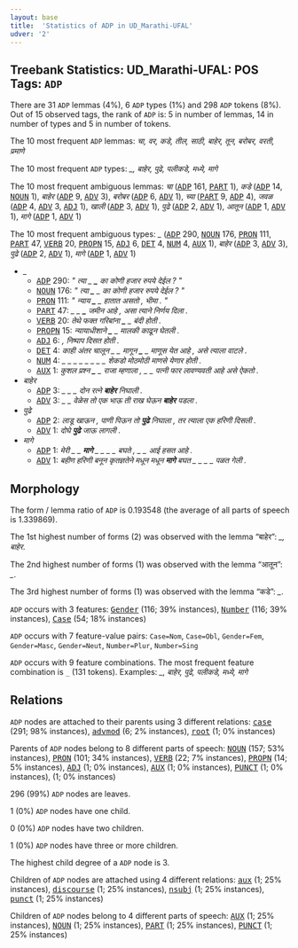 ```yaml
---
layout: base
title:  'Statistics of ADP in UD_Marathi-UFAL'
udver: '2'
---
```


## Treebank Statistics: UD_Marathi-UFAL: POS Tags: `ADP`

There are 31 `ADP` lemmas (4%), 6 `ADP` types (1%) and 298 `ADP` tokens (8%).
Out of 15 observed tags, the rank of `ADP` is: 5 in number of lemmas, 14 in number of types and 5 in number of tokens.

The 10 most frequent `ADP` lemmas: <em>चा, वर, कडे, तील, साठी, बाहेर, तून, बरोबर, वरती, प्रमाणे</em>

The 10 most frequent `ADP` types:  <em>_, बाहेर, पुढे, पलीकडे, मध्ये, मागे</em>

The 10 most frequent ambiguous lemmas: <em>चा</em> (<tt><a href="mr_ufal-pos-ADP.html">ADP</a></tt> 161, <tt><a href="mr_ufal-pos-PART.html">PART</a></tt> 1), <em>कडे</em> (<tt><a href="mr_ufal-pos-ADP.html">ADP</a></tt> 14, <tt><a href="mr_ufal-pos-NOUN.html">NOUN</a></tt> 1), <em>बाहेर</em> (<tt><a href="mr_ufal-pos-ADP.html">ADP</a></tt> 9, <tt><a href="mr_ufal-pos-ADV.html">ADV</a></tt> 3), <em>बरोबर</em> (<tt><a href="mr_ufal-pos-ADP.html">ADP</a></tt> 6, <tt><a href="mr_ufal-pos-ADV.html">ADV</a></tt> 1), <em>च्या</em> (<tt><a href="mr_ufal-pos-PART.html">PART</a></tt> 9, <tt><a href="mr_ufal-pos-ADP.html">ADP</a></tt> 4), <em>जवळ</em> (<tt><a href="mr_ufal-pos-ADP.html">ADP</a></tt> 4, <tt><a href="mr_ufal-pos-ADV.html">ADV</a></tt> 3, <tt><a href="mr_ufal-pos-ADJ.html">ADJ</a></tt> 1), <em>खाली</em> (<tt><a href="mr_ufal-pos-ADP.html">ADP</a></tt> 3, <tt><a href="mr_ufal-pos-ADV.html">ADV</a></tt> 1), <em>पुढे</em> (<tt><a href="mr_ufal-pos-ADP.html">ADP</a></tt> 2, <tt><a href="mr_ufal-pos-ADV.html">ADV</a></tt> 1), <em>आतून</em> (<tt><a href="mr_ufal-pos-ADP.html">ADP</a></tt> 1, <tt><a href="mr_ufal-pos-ADV.html">ADV</a></tt> 1), <em>मागे</em> (<tt><a href="mr_ufal-pos-ADP.html">ADP</a></tt> 1, <tt><a href="mr_ufal-pos-ADV.html">ADV</a></tt> 1)

The 10 most frequent ambiguous types:  <em>_</em> (<tt><a href="mr_ufal-pos-ADP.html">ADP</a></tt> 290, <tt><a href="mr_ufal-pos-NOUN.html">NOUN</a></tt> 176, <tt><a href="mr_ufal-pos-PRON.html">PRON</a></tt> 111, <tt><a href="mr_ufal-pos-PART.html">PART</a></tt> 47, <tt><a href="mr_ufal-pos-VERB.html">VERB</a></tt> 20, <tt><a href="mr_ufal-pos-PROPN.html">PROPN</a></tt> 15, <tt><a href="mr_ufal-pos-ADJ.html">ADJ</a></tt> 6, <tt><a href="mr_ufal-pos-DET.html">DET</a></tt> 4, <tt><a href="mr_ufal-pos-NUM.html">NUM</a></tt> 4, <tt><a href="mr_ufal-pos-AUX.html">AUX</a></tt> 1), <em>बाहेर</em> (<tt><a href="mr_ufal-pos-ADP.html">ADP</a></tt> 3, <tt><a href="mr_ufal-pos-ADV.html">ADV</a></tt> 3), <em>पुढे</em> (<tt><a href="mr_ufal-pos-ADP.html">ADP</a></tt> 2, <tt><a href="mr_ufal-pos-ADV.html">ADV</a></tt> 1), <em>मागे</em> (<tt><a href="mr_ufal-pos-ADP.html">ADP</a></tt> 1, <tt><a href="mr_ufal-pos-ADV.html">ADV</a></tt> 1)


* <em>_</em>
  * <tt><a href="mr_ufal-pos-ADP.html">ADP</a></tt> 290: <em>" त्या _ <b>_</b> का कोणी हजार रुपये देईल ? "</em>
  * <tt><a href="mr_ufal-pos-NOUN.html">NOUN</a></tt> 176: <em>" त्या <b>_</b> _ का कोणी हजार रुपये देईल ? "</em>
  * <tt><a href="mr_ufal-pos-PRON.html">PRON</a></tt> 111: <em>" न्याय <b>_</b> _ हातात असतो , भीमा . "</em>
  * <tt><a href="mr_ufal-pos-PART.html">PART</a></tt> 47: <em>_ _ <b>_</b> जमीन आहे , असा त्याने निर्णय दिला .</em>
  * <tt><a href="mr_ufal-pos-VERB.html">VERB</a></tt> 20: <em>तेथे फक्त गरिबांना <b>_</b> _ बंदी होती .</em>
  * <tt><a href="mr_ufal-pos-PROPN.html">PROPN</a></tt> 15: <em>न्यायाधीशाने <b>_</b> _ मालकी काढून घेतली .</em>
  * <tt><a href="mr_ufal-pos-ADJ.html">ADJ</a></tt> 6: <em><b>_</b> <b>_</b> , निष्पाप दिसत होती .</em>
  * <tt><a href="mr_ufal-pos-DET.html">DET</a></tt> 4: <em>काही अंतर चालून _ _ मागून <b>_</b> _ माणूस येत आहे , असे त्याला वाटले .</em>
  * <tt><a href="mr_ufal-pos-NUM.html">NUM</a></tt> 4: <em>_ _ _ _ _ _ <b>_</b> <b>_</b> _ _ शेकडो मोठमोठी माणसे येणार होती .</em>
  * <tt><a href="mr_ufal-pos-AUX.html">AUX</a></tt> 1: <em>कुशल प्रश्न <b>_</b> _ राजा म्हणाला , _ _ पत्नी फार लावण्यवती आहे असे ऐकतो .</em>
* <em>बाहेर</em>
  * <tt><a href="mr_ufal-pos-ADP.html">ADP</a></tt> 3: <em>_ _ _ दोन रत्ने <b>बाहेर</b> निघाली .</em>
  * <tt><a href="mr_ufal-pos-ADV.html">ADV</a></tt> 3: <em>_ _ वेळेस तो एक भाऊ ती राख घेऊन <b>बाहेर</b> पडला .</em>
* <em>पुढे</em>
  * <tt><a href="mr_ufal-pos-ADP.html">ADP</a></tt> 2: <em>लाडू खाऊन , पाणी पिऊन तो <b>पुढे</b> निघाला , तर त्याला एक हरिणी दिसली .</em>
  * <tt><a href="mr_ufal-pos-ADV.html">ADV</a></tt> 1: <em>दोघे <b>पुढे</b> जाऊ लागली .</em>
* <em>मागे</em>
  * <tt><a href="mr_ufal-pos-ADP.html">ADP</a></tt> 1: <em>मेरी _ _ <b>मागे</b> _ _ _ _ बघते , _ _ आई हसत आहे .</em>
  * <tt><a href="mr_ufal-pos-ADV.html">ADV</a></tt> 1: <em>बहीण हरिणी बनून कृतज्ञतेने मधून मधून <b>मागे</b> बघत _ _ _ _ पळत गेली .</em>

## Morphology

The form / lemma ratio of `ADP` is 0.193548 (the average of all parts of speech is 1.339869).

The 1st highest number of forms (2) was observed with the lemma “बाहेर”: <em>_, बाहेर</em>.

The 2nd highest number of forms (1) was observed with the lemma “आतून”: <em>_</em>.

The 3rd highest number of forms (1) was observed with the lemma “कडे”: <em>_</em>.

`ADP` occurs with 3 features: <tt><a href="mr_ufal-feat-Gender.html">Gender</a></tt> (116; 39% instances), <tt><a href="mr_ufal-feat-Number.html">Number</a></tt> (116; 39% instances), <tt><a href="mr_ufal-feat-Case.html">Case</a></tt> (54; 18% instances)

`ADP` occurs with 7 feature-value pairs: `Case=Nom`, `Case=Obl`, `Gender=Fem`, `Gender=Masc`, `Gender=Neut`, `Number=Plur`, `Number=Sing`

`ADP` occurs with 9 feature combinations.
The most frequent feature combination is `_` (131 tokens).
Examples: <em>_, बाहेर, पुढे, पलीकडे, मध्ये, मागे</em>


## Relations

`ADP` nodes are attached to their parents using 3 different relations: <tt><a href="mr_ufal-dep-case.html">case</a></tt> (291; 98% instances), <tt><a href="mr_ufal-dep-advmod.html">advmod</a></tt> (6; 2% instances), <tt><a href="mr_ufal-dep-root.html">root</a></tt> (1; 0% instances)

Parents of `ADP` nodes belong to 8 different parts of speech: <tt><a href="mr_ufal-pos-NOUN.html">NOUN</a></tt> (157; 53% instances), <tt><a href="mr_ufal-pos-PRON.html">PRON</a></tt> (101; 34% instances), <tt><a href="mr_ufal-pos-VERB.html">VERB</a></tt> (22; 7% instances), <tt><a href="mr_ufal-pos-PROPN.html">PROPN</a></tt> (14; 5% instances), <tt><a href="mr_ufal-pos-ADJ.html">ADJ</a></tt> (1; 0% instances), <tt><a href="mr_ufal-pos-AUX.html">AUX</a></tt> (1; 0% instances), <tt><a href="mr_ufal-pos-PUNCT.html">PUNCT</a></tt> (1; 0% instances),  (1; 0% instances)

296 (99%) `ADP` nodes are leaves.

1 (0%) `ADP` nodes have one child.

0 (0%) `ADP` nodes have two children.

1 (0%) `ADP` nodes have three or more children.

The highest child degree of a `ADP` node is 3.

Children of `ADP` nodes are attached using 4 different relations: <tt><a href="mr_ufal-dep-aux.html">aux</a></tt> (1; 25% instances), <tt><a href="mr_ufal-dep-discourse.html">discourse</a></tt> (1; 25% instances), <tt><a href="mr_ufal-dep-nsubj.html">nsubj</a></tt> (1; 25% instances), <tt><a href="mr_ufal-dep-punct.html">punct</a></tt> (1; 25% instances)

Children of `ADP` nodes belong to 4 different parts of speech: <tt><a href="mr_ufal-pos-AUX.html">AUX</a></tt> (1; 25% instances), <tt><a href="mr_ufal-pos-NOUN.html">NOUN</a></tt> (1; 25% instances), <tt><a href="mr_ufal-pos-PART.html">PART</a></tt> (1; 25% instances), <tt><a href="mr_ufal-pos-PUNCT.html">PUNCT</a></tt> (1; 25% instances)

